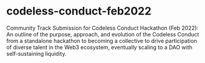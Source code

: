 # codeless-conduct-feb2022
Community Track Submission for Codeless Conduct Hackathon  (Feb 2022): An outline of the purpose, approach, and evolution of the Codeless Conduct from a standalone hackathon to becoming a collective to drive participation of diverse talent in the Web3 ecosystem, eventually scaling to a DAO with self-sustaining liquidity.
